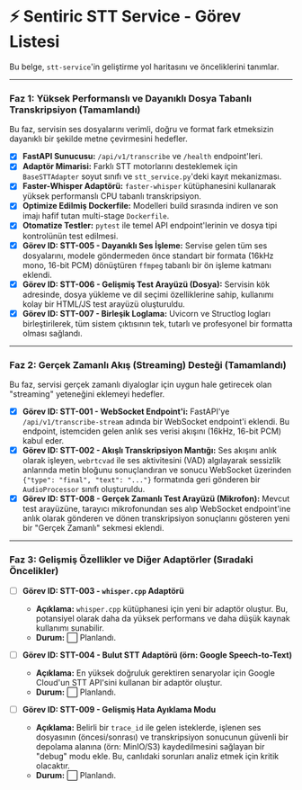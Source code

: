 # ⚡ Sentiric STT Service - Görev Listesi

Bu belge, `stt-service`'in geliştirme yol haritasını ve önceliklerini tanımlar.

---

### Faz 1: Yüksek Performanslı ve Dayanıklı Dosya Tabanlı Transkripsiyon (Tamamlandı)

Bu faz, servisin ses dosyalarını verimli, doğru ve format fark etmeksizin dayanıklı bir şekilde metne çevirmesini hedefler.

-   [x] **FastAPI Sunucusu:** `/api/v1/transcribe` ve `/health` endpoint'leri.
-   [x] **Adaptör Mimarisi:** Farklı STT motorlarını desteklemek için `BaseSTTAdapter` soyut sınıfı ve `stt_service.py`'deki kayıt mekanizması.
-   [x] **Faster-Whisper Adaptörü:** `faster-whisper` kütüphanesini kullanarak yüksek performanslı CPU tabanlı transkripsiyon.
-   [x] **Optimize Edilmiş Dockerfile:** Modelleri build sırasında indiren ve son imajı hafif tutan multi-stage `Dockerfile`.
-   [x] **Otomatize Testler:** `pytest` ile temel API endpoint'lerinin ve dosya tipi kontrolünün test edilmesi.
-   [x] **Görev ID: STT-005 - Dayanıklı Ses İşleme:** Servise gelen tüm ses dosyalarını, modele göndermeden önce standart bir formata (16kHz mono, 16-bit PCM) dönüştüren `ffmpeg` tabanlı bir ön işleme katmanı eklendi.
-   [x] **Görev ID: STT-006 - Gelişmiş Test Arayüzü (Dosya):** Servisin kök adresinde, dosya yükleme ve dil seçimi özelliklerine sahip, kullanımı kolay bir HTML/JS test arayüzü oluşturuldu.
-   [x] **Görev ID: STT-007 - Birleşik Loglama:** Uvicorn ve Structlog logları birleştirilerek, tüm sistem çıktısının tek, tutarlı ve profesyonel bir formatta olması sağlandı.

---

### Faz 2: Gerçek Zamanlı Akış (Streaming) Desteği (Tamamlandı)

Bu faz, servisi gerçek zamanlı diyaloglar için uygun hale getirecek olan "streaming" yeteneğini eklemeyi hedefler.

-   [x] **Görev ID: STT-001 - WebSocket Endpoint'i:** FastAPI'ye `/api/v1/transcribe-stream` adında bir WebSocket endpoint'i eklendi. Bu endpoint, istemciden gelen anlık ses verisi akışını (16kHz, 16-bit PCM) kabul eder.
-   [x] **Görev ID: STT-002 - Akışlı Transkripsiyon Mantığı:** Ses akışını anlık olarak işleyen, `webrtcvad` ile ses aktivitesini (VAD) algılayarak sessizlik anlarında metin bloğunu sonuçlandıran ve sonucu WebSocket üzerinden `{"type": "final", "text": "..."}` formatında geri gönderen bir `AudioProcessor` sınıfı oluşturuldu.
-   [x] **Görev ID: STT-008 - Gerçek Zamanlı Test Arayüzü (Mikrofon):** Mevcut test arayüzüne, tarayıcı mikrofonundan ses alıp WebSocket endpoint'ine anlık olarak gönderen ve dönen transkripsiyon sonuçlarını gösteren yeni bir "Gerçek Zamanlı" sekmesi eklendi.

---

### Faz 3: Gelişmiş Özellikler ve Diğer Adaptörler (Sıradaki Öncelikler)

-   [ ] **Görev ID: STT-003 - `whisper.cpp` Adaptörü**
    -   **Açıklama:** `whisper.cpp` kütüphanesi için yeni bir adaptör oluştur. Bu, potansiyel olarak daha da yüksek performans ve daha düşük kaynak kullanımı sunabilir.
    -   **Durum:** ⬜ Planlandı.

-   [ ] **Görev ID: STT-004 - Bulut STT Adaptörü (örn: Google Speech-to-Text)**
    -   **Açıklama:** En yüksek doğruluk gerektiren senaryolar için Google Cloud'un STT API'sini kullanan bir adaptör oluştur.
    -   **Durum:** ⬜ Planlandı.

-   [ ] **Görev ID: STT-009 - Gelişmiş Hata Ayıklama Modu**
    -   **Açıklama:** Belirli bir `trace_id` ile gelen isteklerde, işlenen ses dosyasının (öncesi/sonrası) ve transkripsiyon sonucunun güvenli bir depolama alanına (örn: MinIO/S3) kaydedilmesini sağlayan bir "debug" modu ekle. Bu, canlıdaki sorunları analiz etmek için kritik olacaktır.
    -   **Durum:** ⬜ Planlandı.